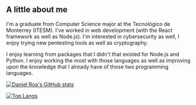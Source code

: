 ## A little about me

I'm a graduate from Computer Science major at the Tecnológico de Monterrey (ITESM). I've worked in web development (with the React framework as well as Node.js). I'm interested in cybersecurity as well, I enjoy trying new pentesting tools as well as cryptography.

I enjoy learning from packages that I didn't that existed for Node.js and Python. I enjoy working the most with those languages as well as improving upon the knowledge that I already have of those two programming languages.

[![Daniel Roa's GitHub stats](https://github-readme-stats.vercel.app/api?username=danielroa98&count_private=true&show_icons=true&theme=cobalt)](https://github.com/anuraghazra/github-readme-stats)

[![Top Langs](https://github-readme-stats.vercel.app/api/top-langs/?username=danielroa98&langs_count=4&layout=compact&theme=cobalt)](https://github.com/anuraghazra/github-readme-stats)


<!-- [![Daniel Roa's DEV Community Profile](https://d2fltix0v2e0sb.cloudfront.net/dev-badge.svg)](https://dev.to/danielroa98) -->

<!--
**danielroa98/danielroa98** is a ✨ _special_ ✨ repository because its `README.md` (this file) appears on your GitHub profile.

Here are some ideas to get you started:

- 🔭 I’m currently working on ...
- 🌱 I’m currently learning ...
- 👯 I’m looking to collaborate on ...
- 🤔 I’m looking for help with ...
- 💬 Ask me about ...
- 📫 How to reach me: ...
- 😄 Pronouns: ...
- ⚡ Fun fact: ...
-->
